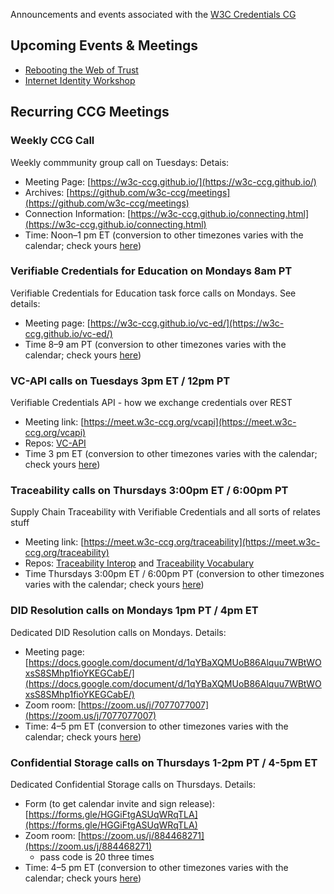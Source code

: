 Announcements and events associated with the [W3C Credentials CG](https://w3c-ccg.github.io)

## Upcoming Events & Meetings

- [Rebooting the Web of Trust](https://www.weboftrust.info/)
- [Internet Identity Workshop](https://internetidentityworkshop.com/)

## Recurring CCG Meetings

### Weekly CCG Call

Weekly commmunity group call on Tuesdays: Detais:

- Meeting Page: [https://w3c-ccg.github.io/](https://w3c-ccg.github.io/)
- Archives: [https://github.com/w3c-ccg/meetings](https://github.com/w3c-ccg/meetings)
- Connection Information: [https://w3c-ccg.github.io/connecting.html](https://w3c-ccg.github.io/connecting.html)
- Time: Noon–1 pm ET (conversion to other timezones varies with the calendar; check yours [here](https://www.timeanddate.com/worldclock/converter.html))


### Verifiable Credentials for Education on Mondays 8am PT

Verifiable Credentials for Education task force calls on Mondays. See details:

- Meeting page: [https://w3c-ccg.github.io/vc-ed/](https://w3c-ccg.github.io/vc-ed/)
- Time 8–9 am PT (conversion to other timezones varies with the calendar; check yours [here](https://www.timeanddate.com/worldclock/converter.html))


### VC-API calls on Tuesdays 3pm ET / 12pm PT

Verifiable Credentials API - how we exchange credentials over REST

- Meeting link: [https://meet.w3c-ccg.org/vcapi](https://meet.w3c-ccg.org/vcapi)
- Repos: [VC-API](https://github.com/w3c-ccg/vc-api/) 
- Time 3 pm ET (conversion to other timezones varies with the calendar; check yours [here](https://www.timeanddate.com/worldclock/converter.html))


### Traceability calls on Thursdays 3:00pm ET / 6:00pm PT  

Supply Chain Traceability with Verifiable Credentials and all sorts of relates stuff

- Meeting link: [https://meet.w3c-ccg.org/traceability](https://meet.w3c-ccg.org/traceability)
- Repos: [Traceability Interop](https://github.com/w3c-ccg/traceability-interop/) and [Traceability Vocabulary](https://github.com/w3c-ccg/traceability-vocab/)
- Time Thursdays 3:00pm ET / 6:00pm PT (conversion to other timezones varies with the calendar; check yours [here](https://www.timeanddate.com/worldclock/converter.html))


### DID Resolution calls on Mondays 1pm PT / 4pm ET

Dedicated DID Resolution calls on Mondays. Details:

- Meeting page: [https://docs.google.com/document/d/1qYBaXQMUoB86Alquu7WBtWOxsS8SMhp1fioYKEGCabE/](https://docs.google.com/document/d/1qYBaXQMUoB86Alquu7WBtWOxsS8SMhp1fioYKEGCabE/)
- Zoom room: [https://zoom.us/j/7077077007](https://zoom.us/j/7077077007)
- Time: 4–5 pm ET (conversion to other timezones varies with the calendar; check yours [here](https://www.timeanddate.com/worldclock/converter.html))


### Confidential Storage calls on Thursdays 1-2pm PT / 4-5pm ET

Dedicated Confidential Storage calls on Thursdays. Details:

- Form (to get calendar invite and sign release): [https://forms.gle/HGGiFtgASUqWRqTLA](https://forms.gle/HGGiFtgASUqWRqTLA)
- Zoom room: [https://zoom.us/j/884468271](https://zoom.us/j/884468271) 
    - pass code is 20 three times
- Time: 4–5 pm ET (conversion to other timezones varies with the calendar; check yours [here](https://www.timeanddate.com/worldclock/converter.html))


